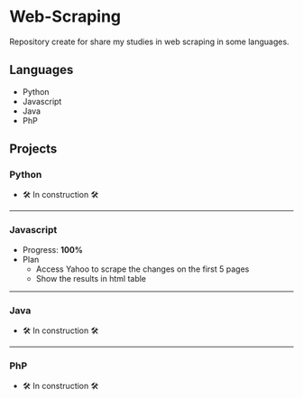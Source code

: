 # Web-Scraping

Repository create for share my studies in web scraping in some languages.

## Languages
- Python
- Javascript
- Java
- PhP

## Projects

### Python
- 🛠 In construction 🛠

---

### Javascript
- Progress: <b>100%</b>
- Plan
    - Access Yahoo to scrape the changes on the first 5 pages
    - Show the results in html table

--- 

### Java
- 🛠 In construction 🛠

---

### PhP
- 🛠 In construction 🛠
